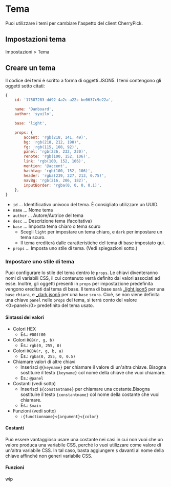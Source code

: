 # Tema

Puoi utilizzare i temi per cambiare l'aspetto del client CherryPick.

## Impostazioni tema
Impostazioni > Tema

## Creare un tema
Il codice dei temi è scritto a forma di oggetti JSON5. I temi contengono gli oggetti sotto citati:
``` js
{
    id: '17587283-dd92-4a2c-a22c-be0637c9e22a',

    name: 'Danboard',
    author: 'syuilo',

    base: 'light',

    props: {
        accent: 'rgb(218, 141, 49)',
        bg: 'rgb(218, 212, 190)',
        fg: 'rgb(115, 108, 92)',
        panel: 'rgb(236, 232, 220)',
        renote: 'rgb(100, 152, 106)',
        link: 'rgb(100, 152, 106)',
        mention: '@accent',
        hashtag: 'rgb(100, 152, 106)',
        header: 'rgba(239, 227, 213, 0.75)',
        navBg: 'rgb(216, 206, 182)',
        inputBorder: 'rgba(0, 0, 0, 0.1)',
    },
}

```

* `id` ... Identificativo univoco del tema. È consigliato utilizzare un UUID.
* `name` ... Nome tema
* `author` ... Autore/Autrice del tema
* `desc` ... Descrizione tema (facoltativa)
* `base` ... Imposta tema chiaro o tema scuro
	* Scegli `light` per impostare un tema chiaro, e `dark` per impostare un tema scuro.
	* Il tema erediterà dalle caratteristiche del tema di base impostato qui.
* `props` ... Imposta uno stile di tema. (Vedi spiegazioni sotto.)

### Impostare uno stile di tema
Puoi configurare lo stile del tema dentro le `props`. Le chiavi diventeranno nomi di variabili CSS, il cui contenuto verrà definito dai valori associati ad esse. Inoltre, gli oggetti presenti in `props` per impostazione predefinita vengono ereditati dal tema di base. Il tema di base sarà [_light.json5](https://github.com/kokonect-link/cherrypick/blob/develop/src/client/themes/_light.json5) per una `base` `chiara`, e [_dark.json5](https://github.com/kokonect-link/cherrypick/blob/develop/src/client/themes/_dark.json5) per una `base` `scura`. Cioè, se non viene definita una chiave `panel` nelle `props` del tema, si terrà conto del valore <0>panel</0> predefinito del tema usato.

#### Sintassi dei valori
* Colori HEX
	* Es.: `#00ff00`
* Colori `RGB(r, g, b)`
	* Es.: `rgb(0, 255, 0)`
* Colori `RGBA(r, g, b, a)`
	* Es.: `rgba(0, 255, 0, 0.5)`
* Chiamare valori di altre chiavi
	* Inserisci `@{keyname}` per chiamare il valore di un'altra chiave. Bisogna sostituire il testo `{keyname}` col nome della chiave che vuoi chiamare.
	* Es.: `@panel`
* Costanti (vedi sotto)
	* Inserisci `${constantname}` per chiamare una costante.Bisogna sostituire il testo `{constantname}` col nome della costante che vuoi chiamare.
	* Es.: `$main`
* Funzioni (vedi sotto)
	* `:{functionname}<{argument}<{color}`

#### Costanti
Può essere vantaggioso usare una costante nei casi in cui non vuoi che un valore produca una variabile CSS, perché lo vuoi utilizzare come valore di un'altra variabile CSS. In tal caso, basta aggiungere `$` davanti al nome della chiave affinché non generi variabile CSS.

#### Funzioni
wip
